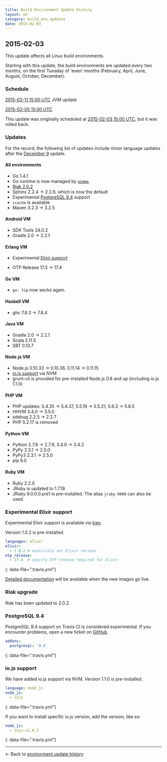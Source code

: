 ```yaml
---
title: Build Environment Update History
layout: en
category: build_env_updates
date: 2015-02-03
---
```


## 2015-02-03

This update affects all Linux build environments.

Starting with this update, the build environments are updated
every two months, on the first Tuesday of 'even' months
(February, April, June, August, October, December).

### Schedule

[2015-02-11 15:00 UTC](http://everytimezone.com/#2015-2-11,180,cn3) JVM update

[2015-02-05 15:00 UTC](http://everytimezone.com/#2015-2-5,180,cn3)

<div class="note-box">
This update was originally scheduled at <a href="http://everytimezone.com/#2015-2-3,180,cn3">
2015-02-03 15:00 UTC</a>,
but it was rolled back.
</div>

### Updates

For the record, the following list of updates include minor language updates
after the [December 9](../2014-12-09/) update.

#### All environments

- Go 1.4.1
- Go runtime is now managed by [`gimme`](https://github.com/meatballhat/gimme).
- [Riak 2.0.2](#riak_update)
- Sphinx 2.2.4 → 2.2.6, which is now the default
- Experimental [PostgreSQL 9.4](#postgresql_94) support
- `ccache` is available
- Maven 3.2.3 → 3.2.5

#### Android VM

- SDK Tools 24.0.2
- Gradle 2.0 → 2.2.1

#### Erlang VM

- Experimental [Elixir support](#elixir)

- OTP Release 17.3 → 17.4

#### Go VM

- `go: tip` now works again.

#### Haskell VM

- ghc 7.8.3 → 7.8.4

#### Java VM

- Gradle 2.0 → 2.2.1
- Scala 2.11.5
- SBT 0.13.7

#### Node.js VM

- Node.js 0.10.33 → 0.10.36, 0.11.14 → 0.11.15
- [io.js support](#iojs_support) via NVM
- grunt-cli is provided for pre-installed Node.js 0.8 and up (including io.js 1.1.0)

#### PHP VM

- PHP updates: 5.4.35 → 5.4.37, 5.5.19 → 5.5.21, 5.6.3 → 5.6.5
- HHVM 3.4.0 → 3.5.0
- xdebug 2.2.5 → 2.2.7
- PHP 5.2.17 is removed

#### Python VM

- Python 2.7.8 → 2.7.9, 3.4.0 → 3.4.2
- PyPy 2.3.1 → 2.5.0
- PyPy3 2.3.1 → 2.5.0
- pip 6.0

#### Ruby VM

- Ruby 2.2.0
- JRuby is updated to 1.7.19.
- JRuby 9.0.0.0.pre1 is pre-installed. The alias `jruby-9000` can also be used.

### Experimental <a name="elixir">Elixir support</a>

Experimental Elixir support is available via [kiex](https://github.com/taylor/kiex).

Version 1.0.2 is pre-installed.

```yaml
languages: elixir
elixir:
  - 1.0.2 # explicitly set Elixir version
otp_release:
  - 17.4  # specify OTP release required for Elixir
```
{: data-file=".travis.yml"}

[Detailed documentation](/user/languages/elixir) will be available when
the new images go live.

### <a name="riak_update">Riak upgrade</a>

Riak has been updated to 2.0.2.

### <a name="postgresql_94">PostgreSQL 9.4</a>

PostgreSQL 9.4 support on Travis CI is considered experimental.
If you encounter problems, open a new ticket on
[GitHub](https://github.com/travis-ci/travis-ci/issues/new).

```yaml
addons:
  postgresql: '9.4'
```
{: data-file=".travis.yml"}

### <a name="iojs_support">io.js support</a>

We have added io.js support via NVM.
Version 1.1.0 is pre-installed.

```yaml
language: node_js
node_js:
  - iojs
```
{: data-file=".travis.yml"}

If you want to install specific io.js version, add the version, like so:

```yaml
node_js:
  - iojs-v1.0.2
```
{: data-file=".travis.yml"}

***

← Back to [environment update history](..)
